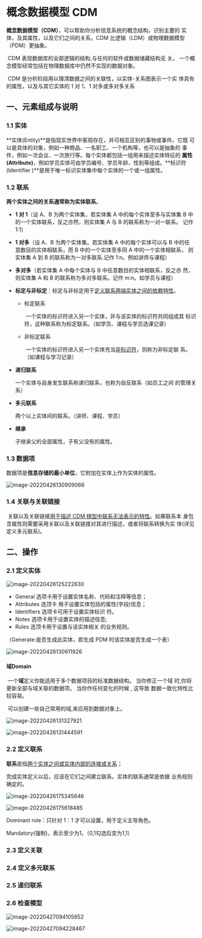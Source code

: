 # 概念数据模型 CDM

​	**概念数据模型（CDM）**，可以帮助你分析信息系统的概念结构，识别主要的 实体，及其属性，以及它们之间的关系。CDM 比逻辑（LDM）或物理数据模型 （PDM）更抽象。



​	CDM 表现数据库的全部逻辑的结构,与任何的软件或数据储藏结构无 关。 一个概念模型经常包括在物理数据库中仍然不实现的数据对象。

​	CDM 是分析阶段用以理清数据之间的关联性，以实体-关系图表示一个实 体具有的属性，以及与其它实体的 1 对 1、1 对多或多对多关系



## 一、元素组成与说明

### 1.1 实体

​	**实体(Entity)**是指现实世界中客观存在，并可相互区别的事物或事件。它既 可以是具体的对象，例如一种商品、一名职工、一个机构等，也可以是抽象的 事件，例如一次会议、一次旅行等。每个实体都包括一组用来描述实体特征的 **属性(Attribute)**，例如学员实体可由学员编号、学员年龄、性别等组成。**标识符 (Identifier )**是用于唯一标识实体集中每个实体的一个或一组属性。

### 1.2  联系

**两个实体之间的关系通常称为实体联系**。 

- **1 对 1**（设 A、B 为两个实体集，若实体集 A 中的每个实体至多与实体集 B 中的一个实体联系，反之亦然，则实体集 A 与 B 的联系称为一对一联系。 记作 1:1） 

- **1 对多**（设 A、B 为两个实体集。若实体集 A 中的每个实体可以与 B 中的任 意数目的实体相联系，而 B 中的一个实体至多同 A 中的一个实体相联系， 则实体集 A 到 B 的联系称为一对多联系.记作 1:n。例如讲师与课程） 

- **多对多**（若实体集 A 中每个实体与 B 中任意数目的实体相联系，反之亦 然，则实体集 A 和 B 的联系称为多对多联系。记作 m:n。如学员与课程）

- **标定与非标定**：标定与非标定用于<u>定义联系两端实体之间的依赖特性</u>。

  - 标定联系

    ​	一个实体的标识符进入另一个实体，并与该实体的标识符共同组成其 标识符，这种联系称为标定联系。（如学员、课程与学员选课记录）

  - 非标定联系

    ​	一个实体的标识符进入另一个实体充当<u>非标识符</u>，则称为非标定联 系。（如课程与学习记录）

- **递归联系**

  一个实体与自身发生联系称递归联系，也称为自反联系（如员工之间 的管理关系）

- **多元联系**

  两个以上实体间的联系。（讲师、课程、学员）

- **继承**

  子继承父的全部属性，子有父没有的属性。

### 1.3 数据项

数据项是**信息存储的最小单位**，它附加在实体上作为实体的属性。

![image-20220426130909066](D:\zyb\project\MyNotes\docs\数据仓库\PowerDesigner\PowerDesigner概念数据模型.resource\image-20220426130909066.png)

### 1.4 关联与关联链接

​	关联以及关联链接<u>用于描述 CDM 棋型中联系无法表示的特性</u>。如果联系本 身包含属性则需要采用关联以及关联链接对其进行描述，或者将联系转换为实 体(详见定义多元联系)。



## 二、操作

### 2.1 定义实体

![image-20220426125222630](D:\zyb\project\MyNotes\docs\数据仓库\PowerDesigner\PowerDesigner概念数据模型.resource\image-20220426125222630.png)

- General 选项卡用于设置实体名称、代码和注释等信息；
- Attributes 选顶卡 用子设置实体包括的属性(字段)信息；
- Identifiers 选项卡可用于设置实体标识 符。
- Notes 选项卡用于设置实体的描述信息;
- Rules 选顶卡用于设置与该实体相关 的业务规则。

（Generate:是否生成此实体，即生成 PDM 时该实体是否生成一个表）



![image-20220426130611926](D:\zyb\project\MyNotes\docs\数据仓库\PowerDesigner\PowerDesigner概念数据模型.resource\image-20220426130611926.png)



#### 域Domain

​	一个**域**定义你能适用于多个数据项目的标准数据结构。 当你修正一个域 时,你将更新全部与域关联的数据项。 当你作任何变化的时候 , 这导致 数据一致化特性比较容易。

​	可以创建一些自己常用的域,来应用到数据对象上。

![image-20220426131327921](D:\zyb\project\MyNotes\docs\数据仓库\PowerDesigner\PowerDesigner概念数据模型.resource\image-20220426131327921.png)

![image-20220426131444591](D:\zyb\project\MyNotes\docs\数据仓库\PowerDesigner\PowerDesigner概念数据模型.resource\image-20220426131444591.png)

### 2.2 定义联系

**联系**是指<u>两个实体之间或实体内部的连接或关系</u>； 

完成实体定义以后，应该在它们之间建立联系。实体的联系通常是依据 业务规则确定的。

![image-20220426175345646](D:\zyb\project\MyNotes\docs\数据仓库\PowerDesigner\PowerDesigner概念数据模型.resource\image-20220426175345646.png)

![image-20220426175618485](D:\zyb\project\MyNotes\docs\数据仓库\PowerDesigner\PowerDesigner概念数据模型.resource\image-20220426175618485.png)

Dominant role：只针对 1：1 才可以设置，用于定义主导角色。

Mandatory(强制)，表示至少为1。（0,1勾选后变为1,1）

### 2.3 定义关联

### 2.4 定义多元联系

### 2.5 递归联系

### 2.6 检查模型

![image-20220427094105652](D:\zyb\project\MyNotes\docs\数据仓库\PowerDesigner\PowerDesigner概念数据模型.resource\image-20220427094105652.png)

![image-20220427094228467](D:\zyb\project\MyNotes\docs\数据仓库\PowerDesigner\PowerDesigner概念数据模型.resource\image-20220427094228467.png)
